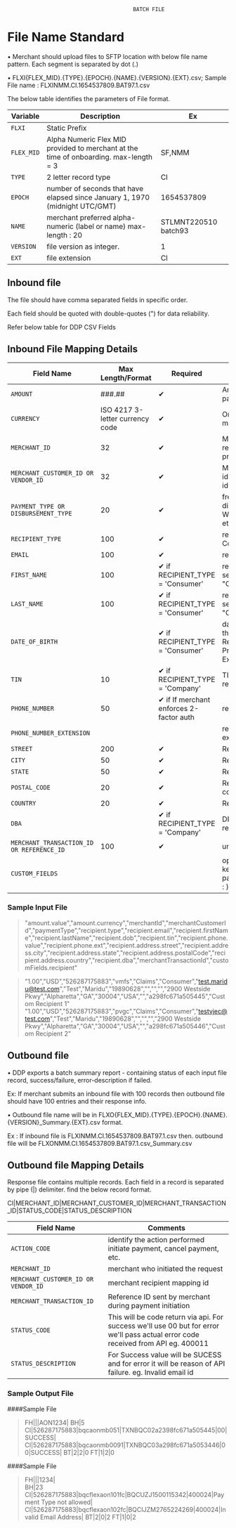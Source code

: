 											BATCH FILE
																
# File Name Standard

•	Merchant should upload files to SFTP location with below file name pattern. Each segment is separated by dot (.)

•	FLXI{FLEX_MID}.{TYPE}.{EPOCH}.{NAME}.{VERSION}.{EXT}.csv; Sample File name : FLXINMM.CI.1654537809.BAT97.1.csv

The below table identifies the parameters of File format.

| Variable 		| Description 															| Ex 	  |
| --------		| ----------------------------------------------------------------------| ------- |
| `FLXI` 		| Static Prefix 														|  		  |
| `FLEX_MID`	| Alpha Numeric Flex MID provided to merchant at the time of onboarding. max-length = 3	 | SF,NMM  |
| `TYPE` 		| 2 letter record type 				 									| CI 	  |
| `EPOCH`		| number of seconds that have elapsed since January 1, 1970 (midnight UTC/GMT) | 1654537809 |
| `NAME`		| merchant preferred alpha-numeric (label or name) max-length : 20 		| STLMNT220510 batch93 |
| `VERSION`		| file version as integer. 												| 1 	  |
| `EXT`			| file extension														| CI	  |

## Inbound file

The file should have comma separated fields in specific order. 

Each field should be quoted with double-quotes (") for data reliability.

Refer below table for DDP CSV Fields 

## Inbound File Mapping Details

| Field Name 		  | Max Length/Format 	| Required      | Comments 																|
| ------------------- | ----------------	| --------------| --------------------------------------------------------------------			|
| `AMOUNT` 			  |	###.## 	 		  	| &#10004;		| Amount to be used to initiate payment. ex : 10.88 , 879.00					|
| `CURRENCY` 		  |	ISO 4217 3-letter currency code | &#10004;	| Only USD supported at the moment										|
| `MERCHANT_ID` 	  |	 32		   			| &#10004;		| Merchant who initiated the request.Can be different in non-prod and prod.		|
| `MERCHANT_CUSTOMER_ID OR VENDOR_ID` |  32  | &#10004;	| Merchant generated customer-id. Used as unique customer identifier for merchant. 	|
| `PAYMENT_TYPE OR DISBURSEMENT_TYPE` |  20  | &#10004; | free text - Type of disbursement - Wages,Claims,promotions,Loans etc"				|
| `RECIPIENT_TYPE` 	  |	100	       			| &#10004;		| recipient type. possible values Consumer/Company 								|
| `EMAIL` 			  |		100	   			| &#10004;		| recipient email address 														|
| `FIRST_NAME` 		  |		100    			| &#10004; if RECIPIENT_TYPE = 'Consumer' 	| recipient first name should be sent if the recipient type is "Consumer"	|
| `LAST_NAME` 		  |		100    			| &#10004; if RECIPIENT_TYPE = 'Consumer' 	| recipient last name should be sent if the recipient type is "Consumer"	|
| `DATE_OF_BIRTH` 	  |	 					| &#10004; if RECIPIENT_TYPE = 'Consumer' 	| date of birth should be sent if the recipient is "Consumer". Recipient's Date of Birth. Preferred format YYYYMMDD. Ex : 19891228	|
| `TIN` 			  |	10 					| &#10004; if RECIPIENT_TYPE = 'Company' 	| TIN should be sent if the recipient is "Company" 	|
| `PHONE_NUMBER`	  |	50					| &#10004; if If merchant enforces 2-factor auth	| recipient phone number					|
| `PHONE_NUMBER_EXTENSION` | 				| 				| recipient phone number extension												|
| `STREET` 			  | 200 				| &#10004;		| Recipient's addres - street													|
| `CITY` 			  |	50					| &#10004;		| Recipient's address - city  													|
| `STATE`			  | 50 					| &#10004;		| Recipient's address - state  													|
| `POSTAL_CODE` 	  | 20					| &#10004;		| Recipient's address - postal code												|
| `COUNTRY` 		  | 20 					| &#10004;		| Recipient's address - country 												|
| `DBA`				  | 					| &#10004; if RECIPIENT_TYPE = 'Company'	| DBA should be sent if the recipient Company name  |
| `MERCHANT_TRANSACTION_ID OR REFERENCE_ID` | 100  		| &#10004;	| unique for each request 												|
| `CUSTOM_FIELDS` 	  |						| 				| optional and value will be list of key value pairs(key and value pairs will be delimited by colon( : )) and delimited by comma(,) |


### Sample Input File
<!-- theme: success -->
>"amount.value","amount.currency","merchantId","merchantCustomerId","paymentType","recipient.type","recipient.email","recipient.firstName","recipient.lastName","recipient.dob","recipient.tin","recipient.phone.value","recipient.phone.ext","recipient.address.street","recipient.address.city","recipient.address.state","recipient.address.postalCode","recipient.address.country","recipient.dba","merchantTransactionId","customFields.recipient"

>"1.00","USD","526287175883","vmfs","Claims","Consumer","test.maridu@test.com","Test","Maridu","19890628","","","","2900 Westside Pkwy","Alpharetta","GA","30004","USA","","a298fc671a505445","Custom Recipient 1"
>"1.00","USD","526287175883","pvgc","Claims","Consumer","testvjec@test.com","Test","Maridu","19890628","","","","2900 Westside Pkwy","Alpharetta","GA","30004","USA","","a298fc671a505446","Custom Recipient 2"


## Outbound file 

•	DDP exports a batch summary report - containing status of each input file record, success/failure, error-description if failed. 

Ex: If merchant submits an inbound file with 100 records then outbound file should have 100 entries and their response info. 

•	Outbound file name will be in FLXO{FLEX_MID}.{TYPE}.{EPOCH}.{NAME}.{VERSION}_Summary.{EXT}.csv format.

 Ex : If inbound file is FLXINMM.CI.1654537809.BAT97.1.csv then. outbound file will be FLXONMM.CI.1654537809.BAT97.1.csv_Summary.csv
 
## Outbound file Mapping Details

Response file contains multiple records. Each field in a record is separated by pipe (|) delimiter. find the below record format.

CI|MERCHANT_ID|MERCHANT_CUSTOMER_ID|MERCHANT_TRANSACTION_ID|STATUS_CODE|STATUS_DESCRIPTION

| Field Name 		  | Comments 															|
| ------------------- | ------------------------------------------------------------------- |
| `ACTION_CODE` 	  |	identify the action performed initiate payment, cancel payment, etc.|
| `MERCHANT_ID` 	  |	merchant who initiated the request 									|
| `MERCHANT_CUSTOMER_ID OR VENDOR_ID` |	merchant recipient mapping id  						|
| `MERCHANT_TRANSACTION_ID` | Reference ID sent by merchant during payment initiation 		|
| `STATUS_CODE` 	  | This will be code return via api. For success we'll use 00 but for error we'll pass actual error code received from API eg. 400011|
| `STATUS_DESCRIPTION`|	For Success value will be SUCESS and for error it will be reason of API failure. eg. Invalid email id|

### Sample Output File 

####Sample File
<!-- theme: success -->
>FH|||AON1234| 
>BH|5
>CI|526287175883|bqcaonmb051|TXNBQC02a2398fc671a505445|00|SUCCESS| 
>CI|526287175883|bqcaonmb0091|TXNBQC03a298fc671a5053446|00|SUCCESS| 
>BT|2|2|0 
>FT|1|2|0

####Sample File
<!-- theme: success -->
>FH|||1234|  
>BH|23 
>CI|526287175883|bqcflexaon101fc|BQCUZJ1500115342|400024|Payment Type not allowed| 
>CI|526287175883|bqcflexaon102fc|BQCIJZM2765224269|400024|Invalid Email Address| 
>BT|2|0|2 
>FT|1|0|2
